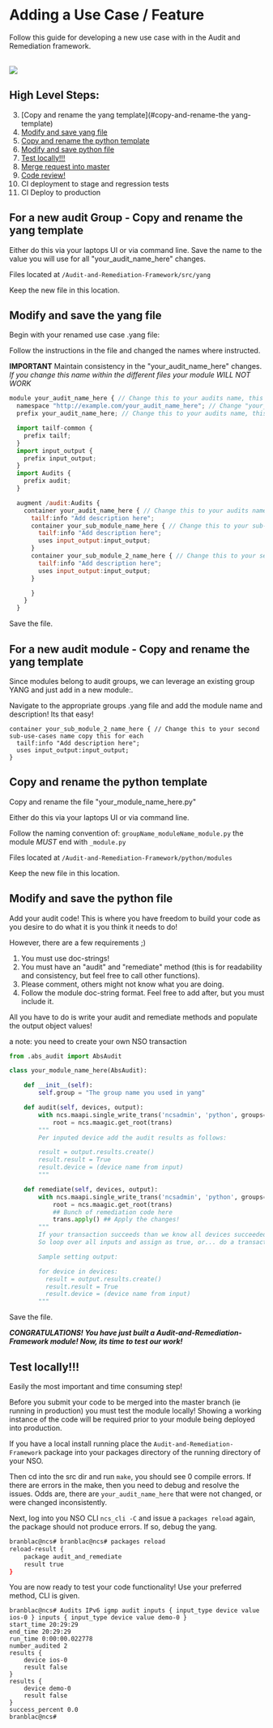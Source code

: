 # Adding a Use Case / Feature

Follow this guide for developing a new use case with in the Audit and Remediation framework.

<br>

<img src="https://cdn.meme.am/cache/instances/folder832/500x/72340832/coffee-pentagram-its-time-to-code.jpg">

<br>


## High Level Steps:

3. [Copy and rename the yang template](#copy-and-rename-the yang-template)
4. [Modify and save yang file](#modify-and-save-yang-file)
5. [Copy and rename the python template](#copy-and-rename-the-python-template)
6. [Modify and save python file](#modify-and-save-python-file)
9. [Test locally!!!](#test-locally!!!)
10. [Merge request into master](#merge-request-into-master)
11. [Code review!](#code-review!)
12. CI deployment to stage and regression tests
13. CI Deploy to production




## For a new audit Group -  Copy and rename the yang template

Either do this via your laptops UI or via command line. Save the name to the value you will use for all "your_audit_name_here" changes.

Files located at `/Audit-and-Remediation-Framework/src/yang`

Keep the new file in this location.

## Modify and save the yang file

Begin with your renamed use case .yang file:

Follow the instructions in the file and changed the names where instructed.

**IMPORTANT**
Maintain consistency in the "your_audit_name_here" changes. *If you change this name within the different files your module WILL NOT WORK*

```javascript
module your_audit_name_here { // Change this to your audits name, this needs to be the same everywhere
  namespace "http://example.com/your_audit_name_here"; // Change "your_audit_name_here" to your audits name, this needs to be the same everywhere
  prefix your_audit_name_here; // Change this to your audits name, this needs to be the same everywhere

  import tailf-common {
    prefix tailf;
  }
  import input_output {
    prefix input_output;
  }
  import Audits {
    prefix audit;
  }

  augment /audit:Audits {
    container your_audit_name_here { // Change this to your audits name, this needs to be the same everywhere
      tailf:info "Add description here";
      container your_sub_module_name_here { // Change this to your sub-use-cases name copy this for each new use case
        tailf:info "Add description here";
        uses input_output:input_output;
      }
      container your_sub_module_2_name_here { // Change this to your second sub-use-cases name copy this for each new use case
        tailf:info "Add description here";
        uses input_output:input_output;
      }

      }
    }
  }

```

Save the file.

## For a new audit module -  Copy and rename the yang template

Since modules belong to audit groups, we can leverage an existing group YANG and just add in a new module:.

Navigate to the appropriate groups .yang file and add the module name and description! Its that easy!

```
container your_sub_module_2_name_here { // Change this to your second sub-use-cases name copy this for each
  tailf:info "Add description here";
  uses input_output:input_output;
}
```


## Copy and rename the python template

Copy and rename the file  "your_module_name_here.py"

Either do this via your laptops UI or via command line.

Follow the naming convention of:
`groupName_moduleName_module.py` the module *MUST* end with `_module.py`


Files located at `/Audit-and-Remediation-Framework/python/modules`

Keep the new file in this location.

## Modify and save the python file

Add your audit code! This is where you have freedom to build your code as you desire to do what it is you think it needs to do!

However, there are a few requirements ;)

1. You must use doc-strings!
2. You must have an "audit" and "remediate" method (this is for readability and consistency, but feel free to call other functions).
3. Please comment, others might not know what you are doing.
4. Follow the module doc-string format. Feel free to add after, but you must include it.

All you have to do is write your audit and remediate methods and populate the output object values!

a note: you need to create your own NSO transaction

```python
from .abs_audit import AbsAudit

class your_module_name_here(AbsAudit):

    def __init__(self):
        self.group = "The group name you used in yang"

    def audit(self, devices, output):
        with ncs.maapi.single_write_trans('ncsadmin', 'python', groups=['ncsadmin']) as trans:
            root = ncs.maagic.get_root(trans)
        """
        Per inputed device add the audit results as follows:

        result = output.results.create()
        result.result = True
        result.device = (device name from input)
        """

    def remediate(self, devices, output):
        with ncs.maapi.single_write_trans('ncsadmin', 'python', groups=['ncsadmin']) as trans:
            root = ncs.maagic.get_root(trans)
            ## Bunch of remediation code here
            trans.apply() ## Apply the changes!
        """
        If your transaction succeeds than we know all devices succeeded :)
        So loop over all inputs and assign as true, or... do a transaction per device (warning, that is very slow!)

        Sample setting output:

        for device in devices:
          result = output.results.create()
          result.result = True
          result.device = (device name from input)
        """
```


Save the file.

***CONGRATULATIONS! You have just built a Audit-and-Remediation-Framework module! Now, its time to test our work!***

## Test locally!!!

Easily the most important and time consuming step!

Before you submit your code to be merged into the master branch (ie running in production) you must test the module locally! Showing a working instance of the code will be required prior to your module being deployed into production.

If you have a local install running place the `Audit-and-Remediation-Framework` package into your packages directory of the running directory of your NSO.

Then cd into the src dir and run `make`, you should see 0 compile errors. If there are errors in the make, then you need to debug and resolve the issues. Odds are, there are `your_audit_name_here` that were not changed, or were changed inconsistently.

Next, log into you NSO CLI `ncs_cli -C` and issue a `packages reload` again, the package should not produce errors. If so, debug the yang.

```bash
branblac@ncs# branblac@ncs# packages reload
reload-result {
    package audit_and_remediate
    result true
}
```

You are now ready to test your code functionality! Use your preferred method, CLI is given.

```
branblac@ncs# Audits IPv6 igmp audit inputs { input_type device value ios-0 } inputs { input_type device value demo-0 }
start_time 20:29:29
end_time 20:29:29
run_time 0:00:00.022778
number_audited 2
results {
    device ios-0
    result false
}
results {
    device demo-0
    result false
}
success_percent 0.0
branblac@ncs#

```

